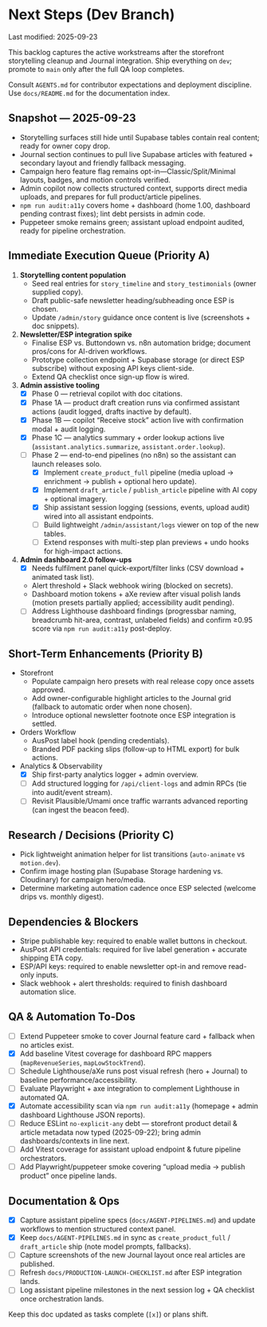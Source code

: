 # Next Steps (Dev Branch)

Last modified: 2025-09-23

This backlog captures the active workstreams after the storefront storytelling cleanup and Journal integration. Ship everything on `dev`; promote to `main` only after the full QA loop completes.

Consult `AGENTS.md` for contributor expectations and deployment discipline. Use `docs/README.md` for the documentation index.

## Snapshot — 2025-09-23
- Storytelling surfaces still hide until Supabase tables contain real content; ready for owner copy drop.
- Journal section continues to pull live Supabase articles with featured + secondary layout and friendly fallback messaging.
- Campaign hero feature flag remains opt-in—Classic/Split/Minimal layouts, badges, and motion controls verified.
- Admin copilot now collects structured context, supports direct media uploads, and prepares for full product/article pipelines.
- `npm run audit:a11y` covers home + dashboard (home 1.00, dashboard pending contrast fixes); lint debt persists in admin code.
- Puppeteer smoke remains green; assistant upload endpoint audited, ready for pipeline orchestration.

## Immediate Execution Queue (Priority A)
1. **Storytelling content population**
   - Seed real entries for `story_timeline` and `story_testimonials` (owner supplied copy).
   - Draft public-safe newsletter heading/subheading once ESP is chosen.
   - Update `/admin/story` guidance once content is live (screenshots + doc snippets).
2. **Newsletter/ESP integration spike**
   - Finalise ESP vs. Buttondown vs. n8n automation bridge; document pros/cons for AI-driven workflows.
   - Prototype collection endpoint + Supabase storage (or direct ESP subscribe) without exposing API keys client-side.
   - Extend QA checklist once sign-up flow is wired.
3. **Admin assistive tooling**
   - [x] Phase 0 — retrieval copilot with doc citations.
   - [x] Phase 1A — product draft creation runs via confirmed assistant actions (audit logged, drafts inactive by default).
   - [x] Phase 1B — copilot “Receive stock” action live with confirmation modal + audit logging.
   - [x] Phase 1C — analytics summary + order lookup actions live (`assistant.analytics.summarize`, `assistant.order.lookup`).
   - [ ] Phase 2 — end-to-end pipelines (no n8n) so the assistant can launch releases solo.
     - [x] Implement `create_product_full` pipeline (media upload → enrichment → publish + optional hero update).
     - [x] Implement `draft_article` / `publish_article` pipeline with AI copy + optional imagery.
     - [x] Ship assistant session logging (sessions, events, upload audit) wired into all assistant endpoints.
     - [ ] Build lightweight `/admin/assistant/logs` viewer on top of the new tables.
     - [ ] Extend responses with multi-step plan previews + undo hooks for high-impact actions.
4. **Admin dashboard 2.0 follow-ups**
   - [x] Needs fulfilment panel quick-export/filter links (CSV download + animated task list).
   - Alert threshold + Slack webhook wiring (blocked on secrets).
   - Dashboard motion tokens + aXe review after visual polish lands (motion presets partially applied; accessibility audit pending).
   - [ ] Address Lighthouse dashboard findings (progressbar naming, breadcrumb hit-area, contrast, unlabeled fields) and confirm ≥0.95 score via `npm run audit:a11y` post-deploy.

## Short-Term Enhancements (Priority B)
- Storefront
  - Populate campaign hero presets with real release copy once assets approved.
  - Add owner-configurable highlight articles to the Journal grid (fallback to automatic order when none chosen).
  - Introduce optional newsletter footnote once ESP integration is settled.
- Orders Workflow
  - AusPost label hook (pending credentials).
  - Branded PDF packing slips (follow-up to HTML export) for bulk actions.
- Analytics & Observability
  - [x] Ship first-party analytics logger + admin overview.
  - [ ] Add structured logging for `/api/client-logs` and admin RPCs (tie into audit/event stream).
  - [ ] Revisit Plausible/Umami once traffic warrants advanced reporting (can ingest the beacon feed).

## Research / Decisions (Priority C)
- Pick lightweight animation helper for list transitions (`auto-animate` vs `motion.dev`).
- Confirm image hosting plan (Supabase Storage hardening vs. Cloudinary) for campaign hero/media.
- Determine marketing automation cadence once ESP selected (welcome drips vs. monthly digest).

## Dependencies & Blockers
- Stripe publishable key: required to enable wallet buttons in checkout.
- AusPost API credentials: required for live label generation + accurate shipping ETA copy.
- ESP/API keys: required to enable newsletter opt-in and remove read-only inputs.
- Slack webhook + alert thresholds: required to finish dashboard automation slice.

## QA & Automation To-Dos
- [ ] Extend Puppeteer smoke to cover Journal feature card + fallback when no articles exist.
- [x] Add baseline Vitest coverage for dashboard RPC mappers (`mapRevenueSeries`, `mapLowStockTrend`).
- [ ] Schedule Lighthouse/aXe runs post visual refresh (hero + Journal) to baseline performance/accessibility.
- [ ] Evaluate Playwright + axe integration to complement Lighthouse in automated QA.
- [x] Automate accessibility scan via `npm run audit:a11y` (homepage + admin dashboard Lighthouse JSON reports).
- [ ] Reduce ESLint `no-explicit-any` debt — storefront product detail & article metadata now typed (2025-09-22); bring admin dashboards/contexts in line next.
- [ ] Add Vitest coverage for assistant upload endpoint & future pipeline orchestrators.
- [ ] Add Playwright/puppeteer smoke covering “upload media → publish product” once pipeline lands.

## Documentation & Ops
- [x] Capture assistant pipeline specs (`docs/AGENT-PIPELINES.md`) and update workflows to mention structured context panel.
- [x] Keep `docs/AGENT-PIPELINES.md` in sync as `create_product_full` / `draft_article` ship (note model prompts, fallbacks).
- [ ] Capture screenshots of the new Journal layout once real articles are published.
- [ ] Refresh `docs/PRODUCTION-LAUNCH-CHECKLIST.md` after ESP integration lands.
- [ ] Log assistant pipeline milestones in the next session log + QA checklist once orchestration lands.

Keep this doc updated as tasks complete (`[x]`) or plans shift.
